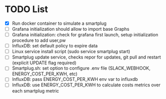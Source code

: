 # TODO List

* [x] Run docker container to simulate a smartplug
* [ ] Grafana initialization should allow to import base Graphs
* [ ] Grafana initialization: check for grafana first launch, setup initialization procedure to add user,pw
* [ ] InfluxDB: set default policy to expire data
* [ ] Linux service install script (sudo service smartplug start)
* [ ] Smartplug update service, checks repor for updates, git pull and restart (explicit UPDATE flag required)
* [ ] Smartplug.sh: set option to configure .env file (SLACK_WEBHOOK, ENERGY_COST_PER_KWH, etc)
* [ ] InfluxDB: pass ENERGY_COST_PER_KWH env var to influxdb
* [ ] InfluxDB: use ENERGY_COST_PER_KWH to calculate costs metrics over each smartplug metric
